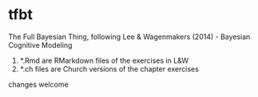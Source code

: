 tfbt
====
The Full Bayesian Thing, following Lee & Wagenmakers (2014) - Bayesian Cognitive Modeling

1. *.Rmd are RMarkdown files of the exercises in L&W
2. *.ch files are Church versions of the chapter exercises

changes welcome
